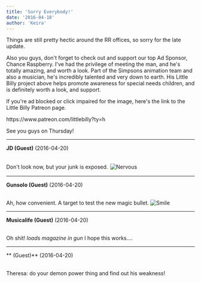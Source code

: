 ```yaml
---
title: 'Sorry Everybody!'
date: '2016-04-18'
author: 'Keira'
---
```


<p>Things are still pretty hectic around the RR offices, so sorry for the late update.</p><p>Also you guys, don't forget to check out and support our top Ad Sponsor, Chance Raspberry. I've had the privilege of meeting the man, and he's totally amazing, and worth a look. Part of the Simpsons animation team and also a musician, he's incredibly talented and very down to earth. His Little Billy project above helps promote awareness for special needs children, and is definitely worth a look, and support.</p><p>If you're ad blocked or click impaired for the image, here's the link to the Little Billy Patreon page.</p><p>https://www.patreon.com/littlebilly?ty=h</p><p>See you guys on Thursday!</p>

---
**JD (Guest)** (2016-04-20)

<br> Don't look now, but your junk is exposed. <img alt=" Nervous " src=" //smilies/nervous.gif " border="0" hspace="2" vspace="2"><br>

---
**Gunsolo (Guest)** (2016-04-20)

<br> Ah, how convenient. A target to test the new magic bullet. <img src="//smilies/smile.gif" alt="Smile" border="0"><br>

---
**Musicalife (Guest)** (2016-04-20)

<br> Oh shit! *loads magazine in gun* I hope this works....

---
** (Guest)** (2016-04-20)

<br> Theresa: do your demon power thing and find out his weakness!<br>

